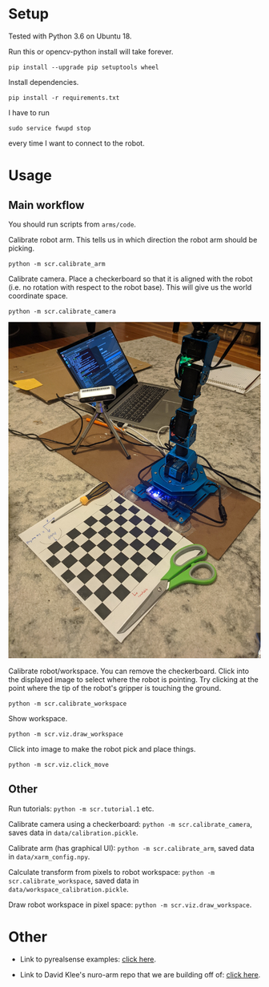# Setup

Tested with Python 3.6 on Ubuntu 18.

Run this or opencv-python install will take forever.

```
pip install --upgrade pip setuptools wheel
```

Install dependencies.

```
pip install -r requirements.txt
```

I have to run 
```
sudo service fwupd stop
``` 
every time I want to connect to the robot.

# Usage

## Main workflow

You should run scripts from `arms/code`.

Calibrate robot arm. This tells us in which direction the robot arm should be picking.
```
python -m scr.calibrate_arm
```

Calibrate camera. Place a checkerboard so that it is aligned with the robot (i.e. no rotation with respect to the robot base).
This will give us the world coordinate space.
```
python -m scr.calibrate_camera
```

![Example of checkerboard, camera and robot placement.](images/calibration_example.jpg)

Calibrate robot/workspace. You can remove the checkerboard. Click into the displayed image to select where the robot is pointing.
Try clicking at the point where the tip of the robot's gripper is touching the ground.
```
python -m scr.calibrate_workspace
```

Show workspace.
```
python -m scr.viz.draw_workspace
```

Click into image to make the robot pick and place things.
```
python -m scr.viz.click_move
```

## Other

Run tutorials: `python -m scr.tutorial.1` etc.

Calibrate camera using a checkerboard: `python -m scr.calibrate_camera`, saves data in `data/calibration.pickle`.

Calibrate arm (has graphical UI): `python -m scr.calibrate_arm`, saved data in `data/xarm_config.npy`.

Calculate transform from pixels to robot workspace: `python -m scr.calibrate_workspace`, saved data in `data/workspace_calibration.pickle`.

Draw robot workspace in pixel space: `python -m scr.viz.draw_workspace`.

# Other

* Link to pyrealsense examples: [click here](https://github.com/IntelRealSense/librealsense/tree/master/wrappers/python/examples).

* Link to David Klee's nuro-arm repo that we are building off of: [click here](https://github.com/dmklee/nuro-arm).
